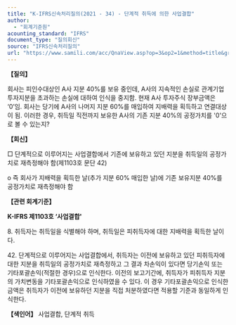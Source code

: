 ```yaml
---
title: "K-IFRS신속처리질의(2021 - 34) - 단계적 취득에 의한 사업결합"
author:
  - "회계기준원"
acounting_standard: "IFRS"
document_type: "질의회신"
source: "IFRS신속처리질의"
url: "https://www.samili.com/acc/QnaView.asp?op=3&op2=1&method=title&group=2124-15;1&orgcode=3&searchword=&page=21&code=K%2DIFRS%EC%8B%A0%EC%86%8D%EC%B2%98%EB%A6%AC%EC%A7%88%EC%9D%98%2D34%3A20210512"
---
```

**【질의】**

  

회사는 피인수대상인 A사 지분 40%를 보유 중인데, A사의 지속적인 손실로 관계기업 투자지분을 초과하는 손실에 대하여 인식을 중지함. 현재 A사 투자주식 장부금액은 ‘0’임. 회사는 당기에 A사의 나머지 지분 60%를 매입하여 지배력을 획득하고 연결대상이 됨. 이러한 경우, 취득일 직전까지 보유한 A사의 기존 지분 40%의 공정가치를 '0'으로 볼 수 있는지?

  
  

**【회신】**

  

□ 단계적으로 이루어지는 사업결합에서 기존에 보유하고 있던 지분을 취득일의 공정가치로 재측정해야 함(제1103호 문단 42)

  

o 즉 회사가 지배력을 획득한 날(추가 지분 60% 매입한 날)에 기존 보유지분 40%를 공정가치로 재측정해야 함

  
  

**【관련 회계기준】**

  

**K-IFRS 제1103호 ‘사업결합'**

  

8\. 취득자는 취득일을 식별해야 하며, 취득일은 피취득자에 대한 지배력을 획득한 날이다.

  

42\. 단계적으로 이루어지는 사업결합에서, 취득자는 이전에 보유하고 있던 피취득자에 대한 지분을 취득일의 공정가치로 재측정하고 그 결과 차손익이 있다면 당기손익 또는 기타포괄손익(적절한 경우)으로 인식한다. 이전의 보고기간에, 취득자가 피취득자 지분의 가치변동을 기타포괄손익으로 인식하였을 수 있다. 이 경우 기타포괄손익으로 인식한 금액은 취득자가 이전에 보유하던 지분을 직접 처분하였다면 적용할 기준과 동일하게 인식한다.

  
  

**【색인어】** 사업결합, 단계적 취득
